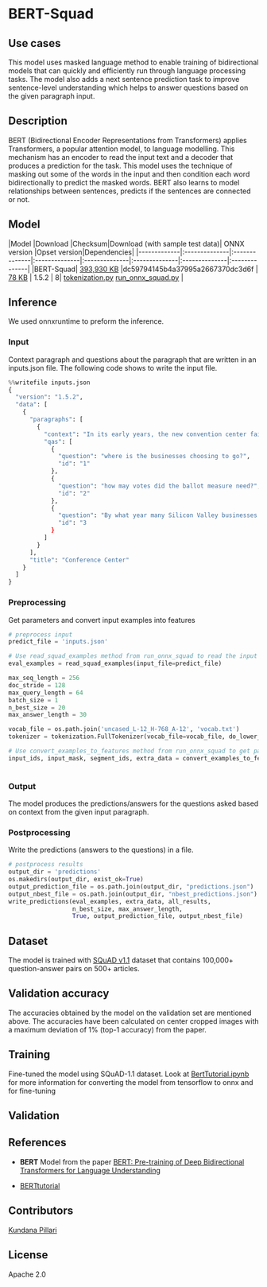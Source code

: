 # BERT-Squad

## Use cases
This model uses masked language method to enable training of bidirectional models that can quickly and efficiently run through language processing tasks. The model also adds a next sentence prediction task to improve sentence-level understanding which helps to answer questions based on the given paragraph input. 

## Description
BERT (Bidirectional Encoder Representations from Transformers) applies Transformers, a popular attention model, to language modelling. This mechanism has an encoder to read the input text and a decoder that produces a prediction for the task. This model uses the technique of masking out some of the words in the input and then condition each word bidirectionally to predict the masked words. BERT also learns to model relationships between sentences, predicts if the sentences are connected or not. 

## Model

 |Model        |Download  |Checksum|Download (with sample test data)| ONNX version |Opset version|Dependencies| 
|-------------|:--------------|:--------------|:--------------|:--------------|:--------------|:--------------|:--------------|
|BERT-Squad| [393,930 KB](model/bert.onnx)  |dc59794145b4a37995a2667370dc3d6f |  [78 KB](model/saved_model.pb.gz) |  1.5.2  | 8| [tokenization.py](dependencies/tokenization.py) [run_onnx_squad.py](dependencies/run_onnx_squad.py)  | 

## Inference
We used onnxruntime to preform the inference. 

### Input 
Context paragraph and questions about the paragraph that are written in an inputs.json file. 
The following code shows to write the input file.
```python
%%writefile inputs.json
{
  "version": "1.5.2",
  "data": [
    {
      "paragraphs": [
        {
          "context": "In its early years, the new convention center failed to meet attendance and revenue expectations.[12] By 2002, many Silicon Valley businesses were choosing the much larger Moscone Center in San Francisco over the San Jose Convention Center due to the latter's limited space. A ballot measure to finance an expansion via a hotel tax failed to reach the required two-thirds majority to pass. In June 2005, Team San Jose built the South Hall, a $6.77 million, blue and white tent, adding 80,000 square feet (7,400 m2) of exhibit space",
          "qas": [
            {
              "question": "where is the businesses choosing to go?",
              "id": "1"
            },
            {
              "question": "how may votes did the ballot measure need?",
              "id": "2"
            },
            {
              "question": "By what year many Silicon Valley businesses were choosing the Moscone Center?",
              "id": "3
            }
          ]
        }
      ],
      "title": "Conference Center"
    }
  ]
}
```

### Preprocessing
Get parameters and convert input examples into features
```python
# preprocess input 
predict_file = 'inputs.json'

# Use read_squad_examples method from run_onnx_squad to read the input file
eval_examples = read_squad_examples(input_file=predict_file)

max_seq_length = 256
doc_stride = 128
max_query_length = 64
batch_size = 1
n_best_size = 20
max_answer_length = 30

vocab_file = os.path.join('uncased_L-12_H-768_A-12', 'vocab.txt')
tokenizer = tokenization.FullTokenizer(vocab_file=vocab_file, do_lower_case=True)

# Use convert_examples_to_features method from run_onnx_squad to get parameters from the input 
input_ids, input_mask, segment_ids, extra_data = convert_examples_to_features(eval_examples, tokenizer,
                                                                              max_seq_length, doc_stride, max_query_length)
```

### Output
The model produces the predictions/answers for the questions asked based on context from the given input paragraph. 

### Postprocessing
Write the predictions (answers to the questions) in a file. 
```python
# postprocess results
output_dir = 'predictions'
os.makedirs(output_dir, exist_ok=True)
output_prediction_file = os.path.join(output_dir, "predictions.json")
output_nbest_file = os.path.join(output_dir, "nbest_predictions.json")
write_predictions(eval_examples, extra_data, all_results,
                  n_best_size, max_answer_length,
                  True, output_prediction_file, output_nbest_file)
```

## Dataset
The model is trained with [SQuAD v1.1](https://rajpurkar.github.io/SQuAD-explorer/explore/1.1/dev/) dataset that contains 100,000+ question-answer pairs on 500+ articles. 

## Validation accuracy
The accuracies obtained by the model on the validation set are mentioned above. The accuracies have been calculated on center cropped images with a maximum deviation of 1% (top-1 accuracy) from the paper.

## Training
Fine-tuned the model using SQuAD-1.1 dataset. Look at [BertTutorial.ipynb](https://github.com/onnx/tensorflow-onnx/blob/master/tutorials/BertTutorial.ipynb) for more information for converting the model from tensorflow to onnx and for fine-tuning

## Validation

## References
* **BERT** Model from the paper [BERT: Pre-training of Deep Bidirectional Transformers for Language Understanding](https://arxiv.org/abs/1810.04805)

* [BERTtutorial](https://github.com/onnx/tensorflow-onnx/blob/master/tutorials/BertTutorial.ipynb)
## Contributors
[Kundana Pillari](https://github.com/kundanapillari)

## License
Apache 2.0
